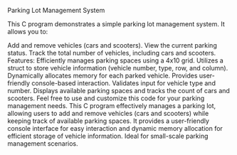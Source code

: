 Parking Lot Management System

This C program demonstrates a simple parking lot management system. It allows you to:

Add and remove vehicles (cars and scooters). View the current parking status. Track the total number of vehicles, including cars and scooters. Features: Efficiently manages parking spaces using a 4x10 grid.
Utilizes a struct to store vehicle information (vehicle number, type, row, and column). Dynamically allocates memory for each parked vehicle. Provides user-friendly console-based interaction. Validates input for vehicle type and number. Displays available parking spaces and tracks the count of cars and scooters. Feel free to use and customize this code for your parking management needs. This C program effectively manages a parking lot, allowing users to add and remove vehicles (cars and scooters) while keeping track of available parking spaces. It provides a user-friendly console interface for easy interaction and dynamic memory allocation for efficient storage of vehicle information. Ideal for small-scale parking management scenarios.
